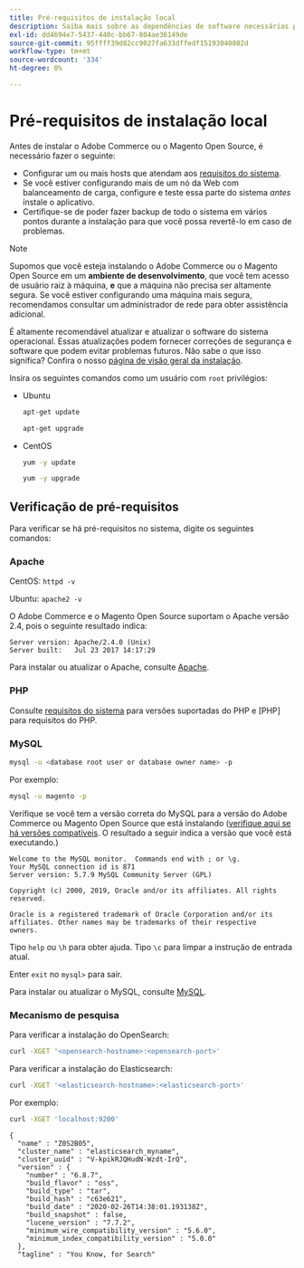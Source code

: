 ```yaml
---
title: Pré-requisitos de instalação local
description: Saiba mais sobre as dependências de software necessárias para instalações locais do Adobe Commerce e do Magento Open Source.
exl-id: dd4694e7-5437-440c-bb67-804ae36149de
source-git-commit: 95ffff39d82cc9027fa633dffedf15193040802d
workflow-type: tm+mt
source-wordcount: '334'
ht-degree: 0%

---
```


# Pré-requisitos de instalação local

Antes de instalar o Adobe Commerce ou o Magento Open Source, é necessário fazer o seguinte:

* Configurar um ou mais hosts que atendam aos [requisitos do sistema](../system-requirements.md).
* Se você estiver configurando mais de um nó da Web com balanceamento de carga, configure e teste essa parte do sistema _antes_ instale o aplicativo.
* Certifique-se de poder fazer backup de todo o sistema em vários pontos durante a instalação para que você possa revertê-lo em caso de problemas.

>[!NOTE]
>
>Supomos que você esteja instalando o Adobe Commerce ou o Magento Open Source em um **ambiente de desenvolvimento**, que você tem acesso de usuário raiz à máquina, **e** que a máquina não precisa ser altamente segura. Se você estiver configurando uma máquina mais segura, recomendamos consultar um administrador de rede para obter assistência adicional.

É altamente recomendável atualizar e atualizar o software do sistema operacional. Essas atualizações podem fornecer correções de segurança e software que podem evitar problemas futuros. Não sabe o que isso significa? Confira o nosso [página de visão geral da instalação](../overview.md).

Insira os seguintes comandos como um usuário com `root` privilégios:

* Ubuntu

   ```bash
   apt-get update
   ```

   ```bash
   apt-get upgrade
   ```

* CentOS

   ```bash
   yum -y update
   ```

   ```bash
   yum -y upgrade
   ```

## Verificação de pré-requisitos

Para verificar se há pré-requisitos no sistema, digite os seguintes comandos:

### Apache

CentOS: `httpd -v`

Ubuntu: `apache2 -v`

O Adobe Commerce e o Magento Open Source suportam o Apache versão 2.4, pois o seguinte resultado indica:

```terminal
Server version: Apache/2.4.0 (Unix)
Server built:   Jul 23 2017 14:17:29
```

Para instalar ou atualizar o Apache, consulte [Apache](web-server/apache.md).

### PHP

Consulte [requisitos do sistema](../system-requirements.md) para versões suportadas do PHP e [PHP] para requisitos do PHP.

### MySQL

```bash
mysql -u <database root user or database owner name> -p
```

Por exemplo:

```bash
mysql -u magento -p
```

Verifique se você tem a versão correta do MySQL para a versão do Adobe Commerce ou Magento Open Source que está instalando ([verifique aqui se há versões compatíveis](../system-requirements.md). O resultado a seguir indica a versão que você está executando.)

```terminal
Welcome to the MySQL monitor.  Commands end with ; or \g.
Your MySQL connection id is 871
Server version: 5.7.9 MySQL Community Server (GPL)

Copyright (c) 2000, 2019, Oracle and/or its affiliates. All rights reserved.

Oracle is a registered trademark of Oracle Corporation and/or its
affiliates. Other names may be trademarks of their respective
owners.
```

Tipo `help` ou `\h` para obter ajuda. Tipo `\c` para limpar a instrução de entrada atual.

Enter `exit` no `mysql>` para sair.

Para instalar ou atualizar o MySQL, consulte [MySQL](database/mysql.md).

### Mecanismo de pesquisa

Para verificar a instalação do OpenSearch:

```bash
curl -XGET '<opensearch-hostname>:<opensearch-port>'
```

Para verificar a instalação do Elasticsearch:

```bash
curl -XGET '<elasticsearch-hostname>:<elasticsearch-port>'
```

Por exemplo:

```bash
curl -XGET 'localhost:9200'
```

```terminal
{
  "name" : "Z0S2B05",
  "cluster_name" : "elasticsearch_myname",
  "cluster_uuid" : "V-kpikRJQHudN-Wzdt-IrQ",
  "version" : {
    "number" : "6.8.7",
    "build_flavor" : "oss",
    "build_type" : "tar",
    "build_hash" : "c63e621",
    "build_date" : "2020-02-26T14:38:01.193138Z",
    "build_snapshot" : false,
    "lucene_version" : "7.7.2",
    "minimum_wire_compatibility_version" : "5.6.0",
    "minimum_index_compatibility_version" : "5.0.0"
  },
  "tagline" : "You Know, for Search"
```

